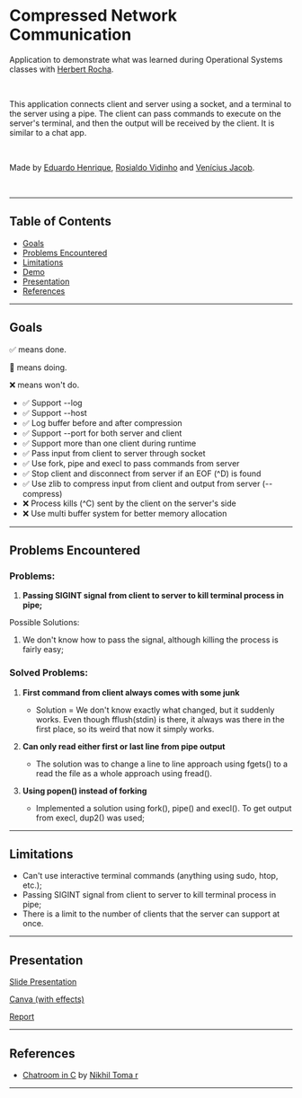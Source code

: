 # Compressed Network Communication

Application to demonstrate what was learned during Operational Systems classes with [Herbert Rocha](https://github.com/hbgit).

</br>

This application connects client and server using a socket, and a terminal to the server using a pipe. The client can pass commands to execute on the server's terminal, and then the output will be received by the client. It is similar to a chat app.

</br>

Made by [Eduardo Henrique](https://github.com/ed-henrique), [Rosialdo Vidinho](https://github.com/Rosialdo) and [Venícius Jacob](https://github.com/veniciusjacob).

</br>

---

## Table of Contents

- [Goals](#goals)
- [Problems Encountered](#problems-encountered)
- [Limitations](#limitations)
- [Demo](#demo)
- [Presentation](#presentation)
- [References](#references)

---

## Goals

✅ means done.

🚧 means doing.

❌ means won't do.

- ✅ Support --log
- ✅ Support --host
- ✅ Log buffer before and after compression
- ✅ Support --port for both server and client
- ✅ Support more than one client during runtime
- ✅ Pass input from client to server through socket
- ✅ Use fork, pipe and execl to pass commands from server
- ✅ Stop client and disconnect from server if an EOF (^D) is found
- ✅ Use zlib to compress input from client and output from server (--compress)
- ❌ Process kills (^C) sent by the client on the server's side
- ❌ Use multi buffer system for better memory allocation

---

## Problems Encountered

### Problems:

1. **Passing SIGINT signal from client to server to kill terminal process in pipe;**

Possible Solutions:

1. We don't know how to pass the signal, although killing the process is fairly easy;

### Solved Problems:

1. **First command from client always comes with some junk**
    - Solution = We don't know exactly what changed, but it suddenly works. Even though fflush(stdin) is there, it always was there in the first place, so its weird that now it simply works.

2. **Can only read either first or last line from pipe output**
    - The solution was to change a line to line approach using fgets() to a read the file as a whole approach using fread().

3. **Using popen() instead of forking**
    - Implemented a solution using fork(), pipe() and execl(). To get output from execl, dup2() was used;

---

## Limitations

- Can't use interactive terminal commands (anything using sudo, htop, etc.);
- Passing SIGINT signal from client to server to kill terminal process in pipe;
- There is a limit to the number of clients that the server can support at once.

---

## Presentation

[Slide Presentation]()

[Canva (with effects)](https://www.canva.com/design/DAFHpdmghg8/GNoinHOJhnPx7lMZw-pLQw/view)

[Report]()

---

## References

- [Chatroom in C](https://github.com/nikhilroxtomar/Chatroom-in-C) by [Nikhil Toma r](https://github.com/nikhilroxtomar)

---